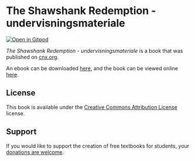 # The Shawshank Redemption - undervisningsmateriale

[![Open in Gitpod](https://gitpod.io/button/open-in-gitpod.svg)](https://gitpod.io/from-referrer/)

_The Shawshank Redemption - undervisningsmateriale_ is a book that was published on [cnx.org](https://cnx.org/).

An ebook can be downloaded [here](https://github.com/cnx-user-books/cnxbook-the-shawshank-redemption-undervisningsmateriale/releases/latest), and the book can be viewed online [here](https://github.com/cnx-user-books/cnxbook-the-shawshank-redemption-undervisningsmateriale/releases/latest).

## License
This book is available under the [Creative Commons Attribution License](./LICENSE) license.

## Support
If you would like to support the creation of free textbooks for students, your [donations are welcome](https://riceconnect.rice.edu/donation/support-openstax-banner).
